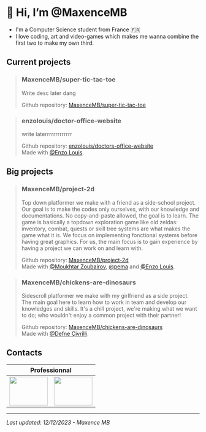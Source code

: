# 👋 Hi, I’m @MaxenceMB
- I'm a Computer Science student from France 🇫🇷
- I love coding, art and video-games which makes me wanna combine the first two to make my own third.

  
## Current projects  

> ### MaxenceMB/super-tic-tac-toe
> Write desc later dang
>
> Github repository: [MaxenceMB/super-tic-tac-toe](https://github.com/MaxenceMB/super-tic-tac-toe) 

> ### enzolouis/doctor-office-website
> write laterrrrrrrrrrrrr
>
> Github repository: [enzolouis/doctors-office-website](https://github.com/enzolouis/doctors-office-website)  
> Made with [@Enzo Louis](https://github.com/enzolouis).    




## Big projects  

> ### MaxenceMB/project-2d
> Top down platformer we make with a friend as a side-school project. Our goal is to make the codes only ourselves, with our knowledge and documentations. No copy-and-paste allowed, the goal is to learn.
> The game is basically a topdown exploration game like old zeldas: inventory, combat, quests or skill tree systems are what makes the game what it is. We focus on implementing fonctional systems before having great graphics.
> For us, the main focus is to gain experience by having a project we can work on and learn with.  
>
> Github repository: [MaxenceMB/project-2d](https://github.com/MaxenceMB/project-2d)  
> Made with [@Moukhtar Zoubairov](https://github.com/MoukhtarZBV), [@pema](https://github.com/pgwk) and [@Enzo Louis](https://github.com/enzolouis).    

> ### MaxenceMB/chickens-are-dinosaurs
> Sidescroll platformer we make with my girlfriend as a side project. The main goal here to learn how to work in team and develop our knowledges and skills. It's a chill project, we're making what we want to do; who wouldn't enjoy a common project with their partner!
>
> Github repository: [MaxenceMB/chickens-are-dinosaurs](https://github.com/MaxenceMB/chickens-are-dinosaurs)  
> Made with [@Defne Çivrilli](https://github.com/daphnexl).  



## Contacts
<table>
  <thead>
    <tr>
      <th colspan=2>Professionnal</th>
    </tr>
  </thead>
  <tbody>
    <tr>
      <td><a href = "https://linkedin.com/in/maxence-maury-balit"><img src = "https://www.svgrepo.com/show/54425/linkedin.svg" style = "height: 75px; width: 100px;"/></a></td>
      <td><a href = "mailto:maury.maxence13@gmail.com"><img src = "https://www.svgrepo.com/show/375840/mail.svg" style = "height: 75px; width: 100px;"/></a></td>
    </tr>
  </tbody>
</table>

----------------------------------------------------------------------------------------------------------------------------------------------  
*Last updated: 12/12/2023  -  Maxence MB*
